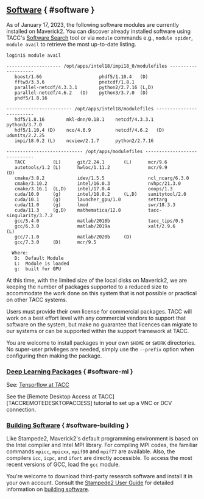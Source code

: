 ## [Software](#software) { #software }

As of January 17, 2023, the following software modules are currently installed on Maverick2. You can discover already installed software using TACC's [Software Search](https://www.tacc.utexas.edu/systems/software) tool or via `module` commands e.g., `module spider`, `module avail` to retrieve the most up-to-date listing.

``` cmd-line
login1$ module avail

-------------------- /opt/apps/intel18/impi18_0/modulefiles --------------------
   boost/1.66                     phdf5/1.10.4   (D)
   fftw3/3.3.6                    pnetcdf/1.8.1
   parallel-netcdf/4.3.3.1        python2/2.7.16 (L,D)
   parallel-netcdf/4.6.2   (D)    python3/3.7.0  (D)
   phdf5/1.8.16

------------------------ /opt/apps/intel18/modulefiles -------------------------
   hdf5/1.8.16        mkl-dnn/0.18.1    netcdf/4.3.3.1        python3/3.7.0
   hdf5/1.10.4 (D)    nco/4.6.9         netcdf/4.6.2   (D)    udunits/2.2.25
   impi/18.0.2 (L)    ncview/2.1.7      python2/2.7.16

---------------------------- /opt/apps/modulefiles -----------------------------
   TACC          (L)      git/2.24.1       (L)      mcr/9.6
   autotools/1.2 (L)      hwloc/1.11.2              mcr/9.9                (D)
   cmake/3.8.2            idev/1.5.5                ncl_ncarg/6.3.0
   cmake/3.10.2           intel/16.0.3              nvhpc/21.3.0
   cmake/3.16.1  (L,D)    intel/17.0.4              ooops/1.3
   cuda/10.0     (g)      intel/18.0.2     (L,D)    sanitytool/2.0
   cuda/10.1     (g)      launcher_gpu/1.0          settarg
   cuda/11.0     (g)      lmod                      swr/18.3.3
   cuda/11.3     (g,D)    mathematica/12.0          tacc-singularity/3.7.2
   gcc/5.4.0              matlab/2018b              tacc_tips/0.5
   gcc/6.3.0              matlab/2019a              xalt/2.9.6             (L)
   gcc/7.1.0              matlab/2020b     (D)
   gcc/7.3.0     (D)      mcr/9.5

  Where:
   D:  Default Module
   L:  Module is loaded
   g:  built for GPU
```

At this time, with the limited size of the local disks on Maverick2, we are keeping the number of packages supported to a reduced size to accommodate the work done on this system that is not possible or practical on other TACC systems.

Users must provide their own license for commercial packages. TACC will work on a best effort level with any commercial vendors to support that software on the system, but make no guarantee that licences can migrate to our systems or can be supported within the support framework at TACC.

You are welcome to install packages in your own `$HOME` or `$WORK` directories. No super-user privileges are needed, simply use the `--prefix` option when configuring then making the package.

### [Deep Learning Packages](#software-ml) { #software-ml }

See: [Tensorflow at TACC](../../software)


See the [Remote Desktop Access at TACC][TACCREMOTEDESKTOPACCESS] tutorial to set up a VNC or DCV connection.

### [Building Software](#software-building) { #software-building }

Like Stampede2, Maverick2's default programming environment is based on the Intel compiler and Intel MPI library.  For compiling MPI codes, the familiar commands `mpicc`, `mpicxx`, `mpif90` and `mpif77` are available. Also, the compilers `icc`, `icpc`, and `ifort` are directly accessible. To access the most recent versions of GCC, load the `gcc` module.

You're welcome to download third-party research software and install it in your own account. Consult the [Stampede2 User Guide](../stampede2) for detailed information on [building software](../stampede2#building).  


